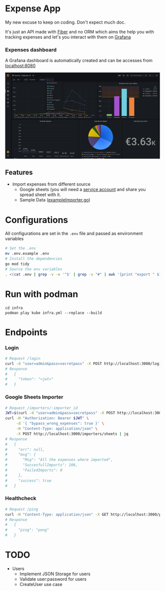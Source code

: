 # Expense App

My new excuse to keep on coding. Don't expect much doc.

It's just an API made with [Fiber](https://github.com/gofiber/fiber) and no ORM which aims the help you with tracking expenses and let's you interact with them on [Grafana](https://grafana.com/)

### Expenses dashboard

A Grafana dashboard is automatically created and can be accesses from [localhost:8080](http://localhost:8080)

![](./docs/assets/grafana-dashboard.png)

## Features

- Import expenses from different source
  - Google sheets (you will need a [service account](https://cloud.google.com/iam/docs/creating-managing-service-account-keys#iam-service-account-keys-create-gcloud) and share you spread sheet with it.
  - Sample Data ([exampleImporter.go](https://github.com/contre95/expenses-app/blob/main/pkg/gateways/importers/exampleImporter.go))

# Configurations

All configurations are set in the `.env` file and passed as environment variables

```sh
# Set the .env
mv .env.example .env
# Install the dependencies
go mod tidy
# Source the env variables
. <(cat .env | grep -v -e '^$' | grep -v "#" | awk '{print "export " $1}')
```

# Run with podman
```shell
cd infra
podman play kube infra.yml --replace --build 
```

# Endpoints

### Login

```sh
# Request /login
curl -d "user=admin&pass=secretpass" -X POST http://localhost:3000/login | jq
# Response
#   {
#     "token": "<jwt>"
#   }
```

### Google Sheets Importer

```sh
# Request /importers/:importer_id
JWT=$(curl -d "user=admin&pass=secretpass" -X POST http://localhost:3000/login | jq ".token" | tr -d '"')
curl -H "Authorization: Bearer $JWT" \
     -d '{ "bypass_wrong_expenses": true }' \
     -H "Content-Type: application/json" \
     -X POST http://localhost:3000/importers/sheets | jq
# Response
#   {
#     "err": null,
#     "msg": {
#       "Msg": "All the expenses where imported",
#       "SuccesfullImports": 206,
#       "FailedImports": 0
#     },
#     "success": true
#   }
```

### Healthcheck

```sh
# Request /ping
curl -H "Content-Type: application/json" -X GET http://localhost:3000/ping | jq
# Response
#   {
#     "ping": "pong"
#   }
```

# TODO

- Users
  - Implement JSON Storage for users
  - Validate user:password for users
  - CreateUser use case
